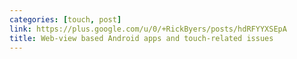 ```yaml
---
categories: [touch, post]
link: https://plus.google.com/u/0/+RickByers/posts/hdRFYYXSEpA
title: Web-view based Android apps and touch-related issues
---
```

